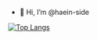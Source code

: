 - 👋 Hi, I’m @haein-side

<!---![haein-side's GitHub stats](https://github-readme-stats.vercel.app/api?username=haein-side&show_icons=true&theme=great-gatsby) --->
[![Top Langs](https://github-readme-stats.vercel.app/api/top-langs/?username=haein-side&layout=compact&theme=great-gatsby&langs_count=6)](https://github.com/anuraghazra/github-readme-stats)

<!---
haein-side/haein-side is a ✨ special ✨ repository because its `README.md` (this file) appears on your GitHub profile.
You can click the Preview link to take a look at your changes.
--->
